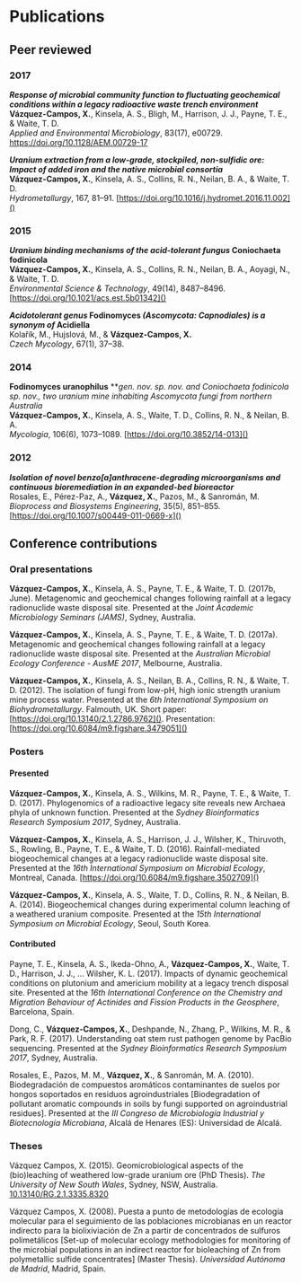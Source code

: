 ---
---
# Publications
## Peer reviewed

### 2017
___Response of microbial community function to fluctuating geochemical conditions within a legacy radioactive waste trench environment___  
__Vázquez-Campos, X.__, Kinsela, A. S., Bligh, M., Harrison, J. J., Payne, T. E., & Waite, T. D.  
_Applied and Environmental Microbiology_, 83(17), e00729. https://doi.org/10.1128/AEM.00729-17  

___Uranium extraction from a low-grade, stockpiled, non-sulfidic ore: Impact of added iron and the native microbial consortia___  
__Vázquez-Campos, X.__, Kinsela, A. S., Collins, R. N., Neilan, B. A., & Waite, T. D.  
_Hydrometallurgy_, 167, 81–91. [https://doi.org/10.1016/j.hydromet.2016.11.002]()  

### 2015
___Uranium binding mechanisms of the acid-tolerant fungus_ Coniochaeta fodinicola__  
__Vázquez-Campos, X.__, Kinsela, A. S., Collins, R. N., Neilan, B. A., Aoyagi, N., & Waite, T. D.  
_Environmental Science & Technology_, 49(14), 8487–8496. [https://doi.org/10.1021/acs.est.5b01342]()  

___Acidotolerant genus_ Fodinomyces _(Ascomycota: _Capnodiales_) is a synonym of_ Acidiella__  
Kolařík, M., Hujslová, M., & __Vázquez-Campos, X.__  
_Czech Mycology_, 67(1), 37–38.  

### 2014
__Fodinomyces uranophilus__ ***gen. nov. sp. nov. and *Coniochaeta fodinicola *sp. nov., two uranium mine inhabiting Ascomycota fungi from northern Australia***  
__Vázquez-Campos, X.__, Kinsela, A. S., Waite, T. D., Collins, R. N., & Neilan, B. A.  
_Mycologia_, 106(6), 1073–1089. [https://doi.org/10.3852/14-013]()  

### 2012
___Isolation of novel benzo[a]anthracene-degrading microorganisms and continuous bioremediation in an expanded-bed bioreactor___  
Rosales, E., Pérez-Paz, A., __Vázquez, X.__, Pazos, M., & Sanromán, M.  
_Bioprocess and Biosystems Engineering_, 35(5), 851–855. [https://doi.org/10.1007/s00449-011-0669-x]()  


## Conference contributions
### Oral presentations
__Vázquez-Campos, X.__, Kinsela, A. S., Payne, T. E., & Waite, T. D. (2017b, June). Metagenomic and geochemical changes following rainfall at a legacy radionuclide waste disposal site. Presented at the _Joint Academic Microbiology Seminars (JAMS)_, Sydney, Australia.  

__Vázquez-Campos, X.__, Kinsela, A. S., Payne, T. E., & Waite, T. D. (2017a). Metagenomic and geochemical changes following rainfall at a legacy radionuclide waste disposal site. Presented at the _Australian Microbial Ecology Conference - AusME 2017_, Melbourne, Australia.  

__Vázquez-Campos, X.__, Kinsela, A. S., Neilan, B. A., Collins, R. N., & Waite, T. D. (2012). The isolation of fungi from low-pH, high ionic strength uranium mine process water. Presented at the _6th International Symposium on Biohydrometallurgy_. Falmouth, UK. Short paper: [https://doi.org/10.13140/2.1.2786.9762](). Presentation: [https://doi.org/10.6084/m9.figshare.3479051]()  

### Posters
#### Presented
__Vázquez-Campos, X.__, Kinsela, A. S., Wilkins, M. R., Payne, T. E., & Waite, T. D. (2017). Phylogenomics of a radioactive legacy site reveals new Archaea phyla of unknown function. Presented at the _Sydney Bioinformatics Research Symposium 2017_, Sydney, Australia.  

__Vázquez-Campos, X.__, Kinsela, A. S., Harrison, J. J., Wilsher, K., Thiruvoth, S., Rowling, B., Payne, T. E., & Waite, T. D. (2016). Rainfall-mediated biogeochemical changes at a legacy radionuclide waste disposal site. Presented at the _16th International Symposium on Microbial Ecology_, Montreal, Canada. [https://doi.org/10.6084/m9.figshare.3502709]()  

__Vázquez-Campos, X.__, Kinsela, A. S., Waite, T. D., Collins, R. N., & Neilan, B. A. (2014). Biogeochemical changes during experimental column leaching of a weathered uranium composite. Presented at the _15th International Symposium on Microbial Ecology_, Seoul, South Korea.  

#### Contributed
Payne, T. E., Kinsela, A. S., Ikeda-Ohno, A., __Vázquez-Campos, X.__, Waite, T. D., Harrison, J. J., … Wilsher, K. L. (2017). Impacts of dynamic geochemical conditions on plutonium and americium mobility at a legacy trench disposal site. Presented at the _16th International Conference on the Chemistry and Migration Behaviour of Actinides and Fission Products in the Geosphere_, Barcelona, Spain.  

Dong, C., __Vázquez-Campos, X.__, Deshpande, N., Zhang, P., Wilkins, M. R., & Park, R. F. (2017). Understanding oat stem rust pathogen genome by PacBio sequencing. Presented at the _Sydney Bioinformatics Research Symposium 2017_, Sydney, Australia.  

Rosales, E., Pazos, M. M., __Vázquez, X.__, & Sanromán, M. A. (2010). Biodegradación de compuestos aromáticos contaminantes de suelos por hongos soportados en residuos agroindustriales [Biodegradation of pollutant aromatic compounds in soils by fungi supported on agroindustrial residues]. Presented at the _III Congreso de Microbiología Industrial y Biotecnología Microbiana_, Alcalá de Henares (ES): Universidad de Alcalá.  


### Theses
Vázquez Campos, X. (2015). Geomicrobiological aspects of the (bio)leaching of weathered low-grade uranium ore (PhD Thesis). _The University of New South Wales_, Sydney, NSW, Australia. [10.13140/RG.2.1.3335.8320]()  

Vázquez Campos, X. (2008). Puesta a punto de metodologías de ecología molecular para el seguimiento de las poblaciones microbianas en un reactor indirecto para la biolixiviación de Zn a partir de concentrados de sulfuros polimetálicos [Set-up of molecular ecology methodologies for monitoring of the microbial populations in an indirect reactor for bioleaching of Zn from polymetallic sulfide concentrates] (Master Thesis). _Universidad Autónoma de Madrid_, Madrid, Spain.  